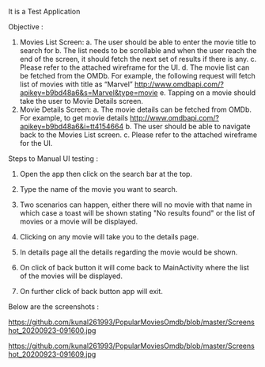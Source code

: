 It is a Test Application

Objective :

1. Movies List Screen:
   a. The user should be able to enter the movie title to search for
   b. The list needs to be scrollable and when the user reach the end of the screen, it should
      fetch the next set of results if there is any.
   c. Please refer to the attached wireframe for the UI.
   d. The movie list can be fetched from the OMDb. For example, the following request will
      fetch list of movies with title as “Marvel”
      http://www.omdbapi.com/?apikey=b9bd48a6&s=Marvel&type=movie
   e. Tapping on a movie should take the user to Movie Details screen.
2. Movie Details Screen:
   a. The movie details can be fetched from OMDb. For example, to get movie details
   http://www.omdbapi.com/?apikey=b9bd48a6&i=tt4154664
   b. The user should be able to navigate back to the Movies List screen.
   c. Please refer to the attached wireframe for the UI.
   
Steps to Manual UI testing :

1. Open the app then click on the search bar at the top.

2. Type the name of the movie you want to search.

3. Two scenarios can happen, either there will no movie with that name in which case a toast will be shown stating "No results found" or the list of movies or a movie will be displayed.

4. Clicking on any movie will take you to the details page.

5. In details page all the details regarding the movie would be shown.

6. On click of back button it will come back to MainActivity where the list of the movies will be displayed.

7. On further click of back button app will exit.


Below are the screenshots :

https://github.com/kunal261993/PopularMoviesOmdb/blob/master/Screenshot_20200923-091600.jpg

https://github.com/kunal261993/PopularMoviesOmdb/blob/master/Screenshot_20200923-091609.jpg


